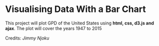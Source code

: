 # Visualising Data With a Bar Chart

This project will plot GPD of the United States using **html, css, d3.js and ajax**. The plot will cover the years 1947 to 2015

Credits: _Jimmy Njoku_
